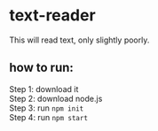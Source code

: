# text-reader
This will read text, only slightly poorly.

## how to run:
Step 1: download it\
Step 2: download node.js\
Step 3: run `npm init`\
Step 4: run `npm start`
